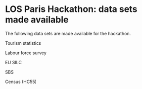 # LOS Paris Hackathon: data sets made available #


The following data sets are made available for the hackathon.

Tourism statistics

Labour force survey

EU SILC

SBS

Census (HC55)
